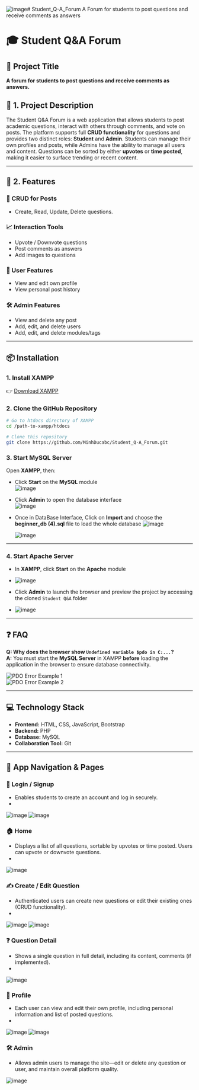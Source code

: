 ![image](https://github.com/user-attachments/assets/19aa9e34-587d-4456-994e-40e9cccdf04d)# Student_Q-A_Forum
A Forum for students to post questions and receive comments as answers
# 🎓 Student Q&A Forum

## 📌 Project Title  
**A forum for students to post questions and receive comments as answers.**

## 📝 1. Project Description  
The Student Q&A Forum is a web application that allows students to post academic questions, interact with others through comments, and vote on posts. The platform supports full **CRUD functionality** for questions and provides two distinct roles: **Student** and **Admin**. Students can manage their own profiles and posts, while Admins have the ability to manage all users and content. Questions can be sorted by either **upvotes** or **time posted**, making it easier to surface trending or recent content.

---

## 🚀 2. Features

### 🔧 CRUD for Posts
- Create, Read, Update, Delete questions.

### 📈 Interaction Tools
- Upvote / Downvote questions  
- Post comments as answers  
- Add images to questions

### 👤 User Features
- View and edit own profile  
- View personal post history

### 🛠️ Admin Features
- View and delete any post  
- Add, edit, and delete users  
- Add, edit, and delete modules/tags

---
## 📦 Installation
### 1. Install XAMPP  
👉 [Download XAMPP](https://www.apachefriends.org/download.html)

### 2. Clone the GitHub Repository
```bash
# Go to htdocs directory of XAMPP
cd /path-to-xampp/htdocs

# Clone this repository
git clone https://github.com/MinhDucabc/Student_Q-A_Forum.git
```
### 3. Start MySQL Server

Open **XAMPP**, then:

- Click **Start** on the **MySQL** module  
  ![image](https://github.com/user-attachments/assets/149d3ead-c83e-48da-a84b-8f18c005674a)


- Click **Admin** to open the database interface  
  ![image](https://github.com/user-attachments/assets/9aae6c73-f718-46a6-81c1-f137702e01bd)


- Once in DataBase Interface, Click on **Import** and choose the **beginner_db (4).sql** file to load the whole database
  ![image](https://github.com/user-attachments/assets/ebe246de-7607-433e-af77-946319765de3)

  ![image](https://github.com/user-attachments/assets/e2fd3904-be11-470d-a75c-d88277e98906)


---

### 4. Start Apache Server

- In **XAMPP**, click **Start** on the **Apache** module
- ![image](https://github.com/user-attachments/assets/da2de15e-a34b-4ca8-9bd0-93d8f1027893)


- Click **Admin** to launch the browser and preview the project by accessing the cloned `Student Q&A` folder  
- ![image](https://github.com/user-attachments/assets/2f0b4f06-d607-4099-aeee-21d48e5f49ee)


---

## ❓ FAQ

**Q: Why does the browser show `Undefined variable $pdo in C:...`?**  
**A:** You must start the **MySQL Server** in XAMPP **before** loading the application in the browser to ensure database connectivity.

![PDO Error Example 1](readme_assets/image-3.png)  
![PDO Error Example 2](readme_assets/image-4.png)

---

## 💻 Technology Stack

- **Frontend:** HTML, CSS, JavaScript, Bootstrap  
- **Backend:** PHP  
- **Database:** MySQL  
- **Collaboration Tool:** Git  

---

## 🧭 App Navigation & Pages

### 🔐 Login / Signup
- Enables students to create an account and log in securely.
- 
![image](https://github.com/user-attachments/assets/426ced26-c09a-48e1-a9da-9bd98566a0c6)
![image](https://github.com/user-attachments/assets/1bab5f15-39fa-4dbd-9311-e9589e75dcd1)

### 🏠 Home
- Displays a list of all questions, sortable by upvotes or time posted. Users can upvote or downvote questions.
- 
![image](https://github.com/user-attachments/assets/2883aabe-dfdc-43b5-a93b-9907e79cbb50)

### ✍️ Create / Edit Question
- Authenticated users can create new questions or edit their existing ones (CRUD functionality).
- 
![image](https://github.com/user-attachments/assets/92e63c91-f07e-4aee-8f37-d771993bd518)
![image](https://github.com/user-attachments/assets/2437bf8b-c5e6-4b5b-80ff-7c6b52a31a22)


### ❓ Question Detail
- Shows a single question in full detail, including its content, comments (if implemented).
- 
![image](https://github.com/user-attachments/assets/e6c824b7-8685-413c-ada1-7c769a7abf9a)

### 👤 Profile
- Each user can view and edit their own profile, including personal information and list of posted questions.
- 
![image](https://github.com/user-attachments/assets/48e6338e-5966-4391-a078-7ed106492133)
![image](https://github.com/user-attachments/assets/487a3821-72d2-47d6-a71a-54f6cc2ce02a)

### 🛠️ Admin
- Allows admin users to manage the site—edit or delete any question or user, and maintain overall platform quality.

![image](https://github.com/user-attachments/assets/f7ea9b26-98bf-4c88-8c99-fbe0122a3b2f)

